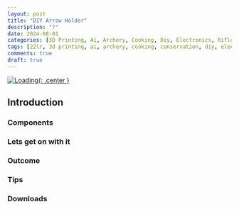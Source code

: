 ```yaml
---
layout: post
title: "DIY Arrow Holder"
description: "?"
date: 2024-08-01
categories: [3D Printing, Ai, Archery, Cooking, Diy, Electronics, Rifle, Sports]
tags: [22lr, 3d printing, ai, archery, cooking, conservation, diy, electronics, gunsmithing, hunting, sports]
comments: true
draft: true
---
```

[![Loading](/assets/loading.png){: .center }](/assets/loading.png)

## Introduction
### Components
### Lets get on with it
### Outcome
### Tips
### Downloads